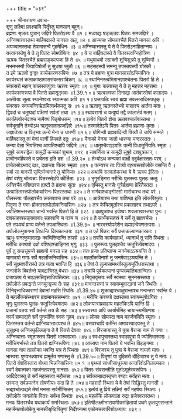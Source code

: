 +++
title = "०३९"

+++
श्रीनारायण उवाच-  
शृणु लक्ष्मि! प्रवक्ष्यामि पितॄँस्तु मानसान् बहून्।  
ब्रह्मणः सृजतः पुत्रान् जज्ञिरे पितरोऽस्य वै ॥१ ॥
मध्वाद्यः षड्ऋतवः पितरः समजज्ञिरे ।  
अग्निष्वात्तास्तथा बार्हिषदास्ते मानसाः खलु ॥२ ॥
आज्यपाः सोमपाश्चैते पितरो मानसा अपि ।  
अयज्वानस्तथा तेषामासन्वै गृहमेधिनः ॥३ ॥
अग्निष्वात्तास्तु ये ते वै पितरोऽनाहिताग्नयः ।  
यज्वानस्तेषु ये ते तु पितरः सोमपीथिनः ॥४ ॥
ये च बार्हिषदास्ते वै पितरस्त्वग्निहोत्रिणः ।  
ऋषयः पितरश्चैते ब्रह्मसङ्कल्पजा हि ते ॥५ ॥
मधुमाधवौ रसाक्तौ शुचिशुक्रौ तु शुष्मिणौ ।  
नभनभस्यौ जिवाविषोर्जौ तु सुधया प्लुतौ ॥६ ॥
सहसहस्यौ समन्यू तपस्तपस्यौ घोरकौ ।  
त इमे ऋतवो द्वन्द्वाः कार्यकारणरूपिणः ॥७ ॥
तत्र ये ब्रह्मणः पुत्रा मानसास्तेऽभिमानिनः ।  
कार्यस्थलं कलाकाष्ठामाससंवत्सरादिकम् ॥८ ॥
स्थानिनस्त्वभिमानज्ञाश्चेतनाः पितरो हि ते ।  
संवत्सरो महान् कालस्तत्पुत्राः ऋतवः स्मृताः ॥९ ॥
युगाः कल्पास्तु ये ते तु महत्तर महत्तमाः ।  
कार्यकारणरूपा वै पितरो ब्रह्मसूद्भवाः ॥1.39.१ ०॥
ऋत्वात्मजा दिनाद्या आर्तवास्तेषां कलादयः ।  
आर्तवेयाः सुताः स्थानेश्वराः स्थात्मका अपि ॥१ १॥
प्रजापतिः स्वयं ब्रह्मा संवत्सरादिरूपधृक् ।  
संवत्सरः स्वयमग्निर्ऋतमित्यर्थकस्तु सः ॥१ २॥
ऋतात्तु ऋतवस्तेभ्यो मासाश्च आर्तवा मताः ।  
द्विपदां च चतुष्पदां पक्षिणां सर्पतां तथा ॥१ ३॥
स्थावराणां च यत्पुष्पं तद्वै कालार्तवं मतम् ।  
कार्यहेत्वोरभेदाश्च नामैक्यं पितृबोधकम् ॥१४॥
इत्येवं पितरो ज्ञेया ऋतवश्चार्तवास्तथा ।  
सर्वभूतानि तेभ्योऽथ ऋतुकालात्प्रजज्ञिरे ॥१५॥
तस्मादेतेऽपि पितरः आर्तवा ब्रह्मणाः कृताः ।  
जज्ञातेऽथ च पितृभ्यः कन्ये मेना च धारणी ॥१ ६॥
योगिन्यौ ब्रह्मवादिन्यौ पित्र्यौ ते चापि सम्मते ।  
बार्हिषदास्तु तां मेनां पत्नीं हिमवते ददुः ॥१७॥
मैनाको मेनया जातो धारण्या मन्दरस्ततः ।  
कन्या वेला नियतिश्च आयतिश्चापि जज्ञिरे ॥१८ ॥
धातुश्चैवाऽऽयतिः पत्नी विधातुर्नियतिः स्मृता ।  
सुषुवे सागराद्वेला सामुद्रीं कन्यकां शुभाम् ॥१९ ॥
सावर्णिना च सामुद्री सुषुवे दशपुत्रकान् ।  
प्राचीनबर्हिषस्ते व प्रचेतस इति दश ॥1.39.२० ॥
तेभ्योऽथ कन्यकां वार्क्षी ददुर्वक्षास्ततः परम् ।  
प्राचेतसोऽभवद् दक्षः, दक्षान्ताः पितरः स्मृताः ॥२१ ॥
पत्न्यश्च ताः पित्र्यो बह्व्यस्तपोलोके वसन्ति वै ।  
सर्वा सा मानसी सृष्टिर्मन्वन्तरे तु योनिजाः ॥२२॥
अथापि सत्यलोकस्था ये वै ऋषय ईरिताः ।  
तेषां वंशेषु चोत्पन्नाः पितरस्तेऽपि कीर्तिताः ॥२३ ॥
भृगुरङ्गिरा मरीचिः पुलस्त्यः पुलहः क्रतुः ।  
अत्रिश्चैव वशिष्ठश्च ह्यष्टौ ते ब्रह्मणः सुताः ॥२४॥
एभिस्तु मानसैः पुत्रैर्ब्रह्मणा प्रेरितैस्तदा ।  
उत्पादितास्तपोलोकवासिनः पितरस्तथा ॥२५॥
ते भार्गवाश्चाङ्गीरसो मारीचाश्च तथा परे ।  
पौलस्त्याः पौलहाश्चैव क्रातवाश्च तथा परे ॥२६ ॥
आत्रेयाश्च तथा वाशिष्ठा इति लोकविश्रुताः ।  
पितॄणा ते गणाः प्रोक्तास्तपोलोकनिवासिनः ॥२७ ॥
तत्र केचिदमूर्ताश्च प्रकाशाश्च तथाऽपरे ।  
ज्योतिष्मन्तस्तथा चान्ये भवन्ति पितरो हि ते ॥२८ ॥
दक्षपुत्राश्च हर्यश्वाः शवलाश्वास्तथा पुनः ।  
दशसाहस्रसङ्ख्याकाः सहस्राणि च पञ्च च ॥२९॥
ते सार्धैकसहस्रं वै सर्वे तु ब्रह्मवर्चसः ।  
एते तपःपथं प्राप्य वर्तन्ते तपआस्थिताः ॥1.39.३० ॥
नारदस्योपदेशेन ब्रह्माऽन्वेषणतत्पराः ।  
तपोलोकमुपागम्य तिष्ठन्ति दिव्यकान्तयः ॥३१ ॥
त एते पितरः सर्वै प्रजाकल्याणकारकाः ।  
ऋभुः सनत्कुमाराद्याः क्वचित्तिष्ठन्ति तापसे ॥३२॥
तपसि कार्यवाहार्थं, ध्यानार्थं तु सति स्थिता ।  
मरीचिः कश्यपो दक्षो वशिष्ठश्चाङ्गिरा भृगुः ॥३३ ॥
पुलस्त्यः पुलहश्चैव क्रतुरित्येवमादयः ।  
पूर्वं तु सम्प्रसूयन्ते ब्राह्मणो मनसा सह ॥३४॥
ततः प्रजाः प्रतिष्ठाप्य जनमेवाऽऽश्रयन्ति ते ।  
यामादयो गणाः सर्वे महर्लोकनिवासिनः ॥३५॥
महर्लोकविनाशे तु जनमेवाऽऽश्रयन्ति ते ।  
सर्वे सूक्ष्मशरीरास्ते तत्र गत्वा भवन्ति हि ॥३६॥
तेषां ते तुल्यसामर्थ्यास्तुल्यमूर्तिधरास्तथा ।  
जनलोके विवर्तन्ते यावद्रात्रिस्तु वेधसः ॥३७॥
तत्रापि पूर्वकल्पानां पुण्यख्यातिबलान्विताः ।  
प्रजापतय ये चाऽऽसन्निवृत्ताधिपतित्वतः ॥३८॥
निवृत्तवृत्तयः सर्वै स्वस्थाः सुमनसस्तथा ।  
तपोलोकं प्रपद्यन्ते जनमुत्सृज्य तैः सह ॥३९॥
मन्वन्तराणां च स्वायम्भुवाद्यानां जने स्थितिः ।  
विनिवृत्ताधिकाराणां देवानां महसि स्थितिः ॥1.39.४०॥
शुक्राद्याश्चाक्षुषान्ताश्च मन्वन्तरा भवन्ति ये ।  
ते महर्लोकसंस्थाश्च ब्रह्ममानससम्भवाः ॥४१ ॥
मरीचिः कश्यपो दक्षस्तथा स्वायम्भुवोंऽगिराः ।  
भृगुः पुलस्त्यः पुलहः क्रतुरित्येवमादयः ॥४२॥
लोकयात्राप्रवाहाय महर्लोकेऽपि यान्ति हि ।  
प्रजानां पतयः सर्वे वर्तन्ते तत्र तैः सह ॥४३॥
सत्यस्था अपि कार्यार्थमिह चायान्त्यभीक्ष्णशः ।  
कार्यं सम्पाद्यते सर्वे पुनर्यान्ति स्वकं गृहम् ॥४४॥
लोकाः सोमपदा नाम महर्जनमिति स्मृताः ।  
पितरस्तत्र वर्तन्ते ह्यग्निष्वात्तादयश्च ते ॥४५॥
वसवश्चापि वर्तन्ति अमावस्वादयस्तु ते ।  
सुसूक्ष्मा अग्निस्फुल्लिङ्गा ते वै पितरो देवताः ॥४६॥
विरजायास्तु ये पुत्रा वैराजा नाम ते गणाः ।  
अग्निष्वात्ताः स्मृतास्तत्र पितरो भास्वरप्रभाः ॥४७॥
स्वधापुत्रास्तथा स्वाहापुत्रा ये ज्योतिभास्वराः ।  
मरीचिगर्भास्ते तत्र पितरो ह्यग्निरूपिणः ॥४८॥
आज्यपा नाम पितरो ये भवन्ति विहङ्गमाः ।  
मानसा नाम तल्लोका भवन्ति यत्र ते स्थिताः ॥४९॥
विरजस्य तु पुत्रा ये वैराजा नामतो मताः ।  
भास्वराः पुण्यभक्ष्याश्च ह्यमूर्तय गणास्तु ते ॥1.39.५०॥
पितॄणां या दुहितरो दौहित्राश्च तु ये मताः ।  
पितरो वंशविस्तारा बोध्या भिन्ननिवासिनः ॥५ १ ॥
पृथ्व्यां साध्वीसाधुरूपा अन्तरिक्षेऽनिलात्मकाः ।  
स्वर्गे देवात्मका महर्जनतपस्सु मानसाः ॥५२॥
पितरः संवसन्तीति मूर्ताऽमूर्तस्वरूपिणः ।  
आदिदेवास्तु ते सर्वे महासत्त्वा महौजसः ॥५३॥
सर्वकामप्रदास्तृप्ता रुष्टाः सर्वहरा मताः ।  
तस्मात् सर्वप्रयत्नेन तोषणीयाः सदा हि ते ॥५४॥
महरादौ स्थिता ये वै तेषां सिद्धिस्तु मानसी ।  
सद्यश्चोत्पद्यते तेषां मनसा सर्वमीप्सितम् ॥५५॥
इत्येवं तु प्रिये लक्ष्मि! सर्वे महर्षयः स्थिताः ।  
तपोलोके जनलोके पितरः सर्वथा स्थिताः ॥५६॥
महर्लोके लोकपाला रुद्राः प्रजेश्वरास्तथा ।  
मनवः पितरश्चैव यथाकार्यं समस्थिताः ॥५७॥
इतिश्रीलक्ष्मीनारायणीयसंहितायां प्रथमे कृतयुगसन्ताने महर्जनतपोलोकेषु मानसीसृष्टिपितॄणां निर्देशनामा एकोनचत्वारिंशोऽध्यायः ॥३९॥
    
